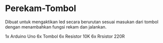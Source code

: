# Perekam-Tombol

Dibuat untuk mengaktikan led secara berurutan sesuai masukan 
dari tombol dengan menambahkan fungsi rekam dan jalankan.

1x Arduino Uno
6x Tombol
6x Resistor 10K
6x Rrsistor 220R
